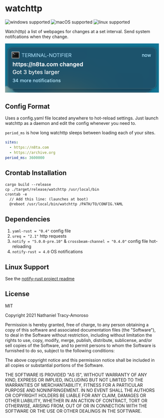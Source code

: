 # watchttp
![windows supported](https://img.shields.io/badge/windows-supported-brightgreen)
![macOS supported](https://img.shields.io/badge/macOS-supported-brightgreen)
![linux supported](https://img.shields.io/badge/linux-supported-brightgreen)

Watch(ttp) a list of webpages for changes at a set interval. Send system notifcations when they change.

![image of macOS notification](./images/notif.png)


## Config Format
Uses a config.yaml file located anywhere to hot-reload settings. Just launch watchttp as a daemon and edit the config whenever you need to.

`period_ms` is how long watchttp sleeps between loading each of your sites.
```yaml
sites:
  - https://n8ta.com
  - https://archive.org
period_ms: 3600000
```

## Crontab Installation
```shell
cargo build --release
cp ./target/release/watchttp /usr/local/bin
crontab -e
  // Add this line: (launches at boot)
  @reboot /usr/local/bin/watchttp /PATH/TO/CONFIG.YAML
```

## Dependencies
1. `yaml-rust = "0.4"` config file
2. `ureq = "2.1"` http requests
3. `notify = "5.0.0-pre.10"` & `crossbeam-channel = "0.4.0"` config file hot-reloading
4. `notify-rust = 4.0` OS notifications

## Linux Support
See the [notify-rust project readme](https://github.com/hoodie/notify-rust#linuxbsd-support)

## License
MIT

Copyright 2021 Nathaniel Tracy-Amoroso

Permission is hereby granted, free of charge, to any person obtaining a copy of this software and associated documentation files (the "Software"), to deal in the Software without restriction, including without limitation the rights to use, copy, modify, merge, publish, distribute, sublicense, and/or sell copies of the Software, and to permit persons to whom the Software is furnished to do so, subject to the following conditions:

The above copyright notice and this permission notice shall be included in all copies or substantial portions of the Software.

THE SOFTWARE IS PROVIDED "AS IS", WITHOUT WARRANTY OF ANY KIND, EXPRESS OR IMPLIED, INCLUDING BUT NOT LIMITED TO THE WARRANTIES OF MERCHANTABILITY, FITNESS FOR A PARTICULAR PURPOSE AND NONINFRINGEMENT. IN NO EVENT SHALL THE AUTHORS OR COPYRIGHT HOLDERS BE LIABLE FOR ANY CLAIM, DAMAGES OR OTHER LIABILITY, WHETHER IN AN ACTION OF CONTRACT, TORT OR OTHERWISE, ARISING FROM, OUT OF OR IN CONNECTION WITH THE SOFTWARE OR THE USE OR OTHER DEALINGS IN THE SOFTWARE. 